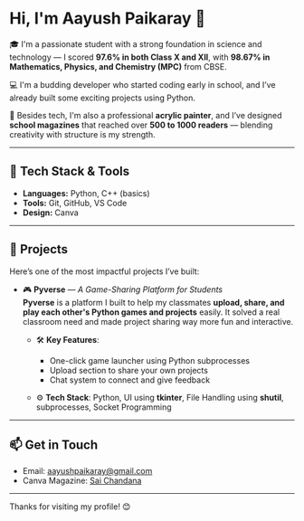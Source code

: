 # Hi, I'm Aayush Paikaray 👋

🎓 I'm a passionate student with a strong foundation in science and technology — I scored **97.6% in both Class X and XII**, with **98.67% in Mathematics, Physics, and Chemistry (MPC)** from CBSE.

💻 I'm a budding developer who started coding early in school, and I’ve already built some exciting projects using Python.

🎨 Besides tech, I'm also a professional **acrylic painter**, and I’ve designed **school magazines** that reached over **500 to 1000 readers** — blending creativity with structure is my strength.

---

## 🔧 Tech Stack & Tools
- **Languages:** Python, C++ (basics)
- **Tools:** Git, GitHub, VS Code
- **Design:** Canva

---

## 🚀 Projects  
Here’s one of the most impactful projects I’ve built:

- 🎮 **Pyverse** — *A Game-Sharing Platform for Students*  
  **Pyverse** is a platform I built to help my classmates **upload, share, and play each other's Python games and projects** easily. It solved a real classroom need and made project sharing way more fun and interactive.  

  - 🛠️ **Key Features**:  
    - One-click game launcher using Python subprocesses  
    - Upload section to share your own projects  
    - Chat system to connect and give feedback  

  - ⚙️ **Tech Stack**: Python, UI using **tkinter**, File Handling using **shutil**, subprocesses, Socket Programming  

---

## 📫 Get in Touch
- Email: [aayushpaikaray@gmail.com](aayushpaikaray@gmail.com)
- Canva Magazine: [Sai Chandana](https://www.canva.com/design/DAGXA4VMPCQ/kizZMjcHP2jYuODiKT8JCQ/edit)

---

Thanks for visiting my profile! 😊
